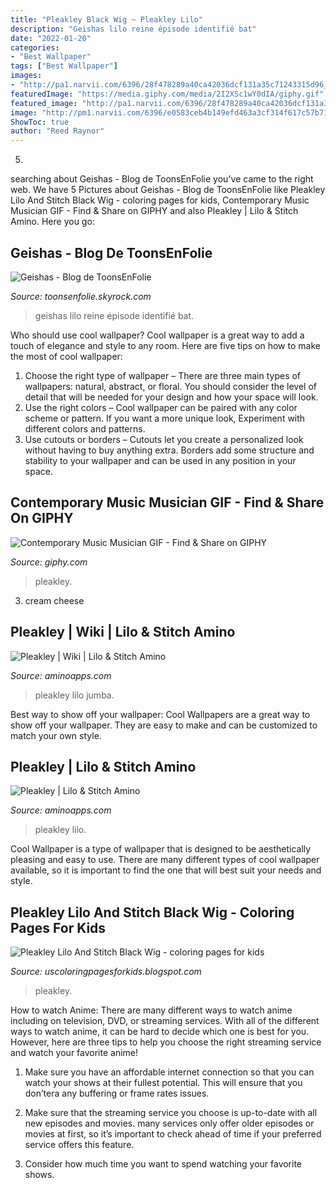```yaml
---
title: "Pleakley Black Wig ~ Pleakley Lilo"
description: "Geishas lilo reine épisode identifié bat"
date: "2022-01-20"
categories:
- "Best Wallpaper"
tags: ["Best Wallpaper"]
images:
- "http://pa1.narvii.com/6396/28f478289a40ca42036dcf131a35c71243315d96_00.gif"
featuredImage: "https://media.giphy.com/media/2I2XSc1wY0dIA/giphy.gif"
featured_image: "http://pa1.narvii.com/6396/28f478289a40ca42036dcf131a35c71243315d96_00.gif"
image: "http://pm1.narvii.com/6396/e0583ceb4b149efd463a3cf314f617c57b710742_hq.jpg"
ShowToc: true
author: "Reed Raynor"
---
```



5.

	

		
searching about Geishas - Blog de ToonsEnFolie you've came to the right web. We have 5 Pictures about Geishas - Blog de ToonsEnFolie like Pleakley Lilo And Stitch Black Wig - coloring pages for kids, Contemporary Music Musician GIF - Find &amp; Share on GIPHY and also Pleakley | Lilo &amp; Stitch Amino. Here you go:
		
    
## Geishas - Blog De ToonsEnFolie

<img loading=lazy src="http://auto.img.v4.skyrock.net/8975/89588975/pics/3193124239_1_4_wPvZcuLx.png" onerror="this.onerror=null;this.src='https://tse4.mm.bing.net/th?id=OIP.LFZ6N9W9Taqw6WrdGIbo9QAAAA&amp;pid=15.1';" alt="Geishas - Blog de ToonsEnFolie">

_Source: toonsenfolie.skyrock.com_

>geishas lilo reine épisode identifié bat. 

	

Who should use cool wallpaper?
Cool wallpaper is a great way to add a touch of elegance and style to any room. Here are five tips on how to make the most of cool wallpaper: 
1) Choose the right type of wallpaper – There are three main types of wallpapers: natural, abstract, or floral. You should consider the level of detail that will be needed for your design and how your space will look. 
2) Use the right colors – Cool wallpaper can be paired with any color scheme or pattern. If you want a more unique look, Experiment with different colors and patterns. 
3) Use cutouts or borders – Cutouts let you create a personalized look without having to buy anything extra. Borders add some structure and stability to your wallpaper and can be used in any position in your space.

    
## Contemporary Music Musician GIF - Find &amp; Share On GIPHY

<img loading=lazy src="https://media.giphy.com/media/2I2XSc1wY0dIA/giphy.gif" onerror="this.onerror=null;this.src='https://tse2.mm.bing.net/th?id=OIP.c_hMjv2IGswcHb-M-CBPfQAAAA&amp;pid=15.1';" alt="Contemporary Music Musician GIF - Find &amp; Share on GIPHY">

_Source: giphy.com_

>pleakley. 

	

3. cream cheese 

    
## Pleakley | Wiki | Lilo &amp; Stitch Amino

<img loading=lazy src="http://pa1.narvii.com/6396/28f478289a40ca42036dcf131a35c71243315d96_00.gif" onerror="this.onerror=null;this.src='https://tse2.mm.bing.net/th?id=OIP.oJmYJhWe-MWaSUIhRc8BFwAAAA&amp;pid=15.1';" alt="Pleakley | Wiki | Lilo &amp; Stitch Amino">

_Source: aminoapps.com_

>pleakley lilo jumba. 

	

Best way to show off your wallpaper:
Cool Wallpapers are a great way to show off your wallpaper. They are easy to make and can be customized to match your own style.

    
## Pleakley | Lilo &amp; Stitch Amino

<img loading=lazy src="http://pm1.narvii.com/6396/e0583ceb4b149efd463a3cf314f617c57b710742_hq.jpg" onerror="this.onerror=null;this.src='https://tse2.mm.bing.net/th?id=OIP.zvwtSm7pygI8Qeja7TRcLAHaEY&amp;pid=15.1';" alt="Pleakley | Lilo &amp; Stitch Amino">

_Source: aminoapps.com_

>pleakley lilo. 

	

Cool Wallpaper is a type of wallpaper that is designed to be aesthetically pleasing and easy to use. There are many different types of cool wallpaper available, so it is important to find the one that will best suit your needs and style.

    
## Pleakley Lilo And Stitch Black Wig - Coloring Pages For Kids

<img loading=lazy src="https://pbs.twimg.com/media/DeundqQWkAAFjCQ.jpg" onerror="this.onerror=null;this.src='https://tse2.mm.bing.net/th?id=OIP.m79GlDxfdObiYIzMbs625AHaJ4&amp;pid=15.1';" alt="Pleakley Lilo And Stitch Black Wig - coloring pages for kids">

_Source: uscoloringpagesforkids.blogspot.com_

>pleakley. 

	

How to watch Anime: There are many different ways to watch anime including on television, DVD, or streaming services.
With all of the different ways to watch anime, it can be hard to decide which one is best for you. However, here are three tips to help you choose the right streaming service and watch your favorite anime!
1. Make sure you have an affordable internet connection so that you can watch your shows at their fullest potential. This will ensure that you don’tera any buffering or frame rates issues.

2. Make sure that the streaming service you choose is up-to-date with all new episodes and movies. many services only offer older episodes or movies at first, so it’s important to check ahead of time if your preferred service offers this feature.

3. Consider how much time you want to spend watching your favorite shows.

